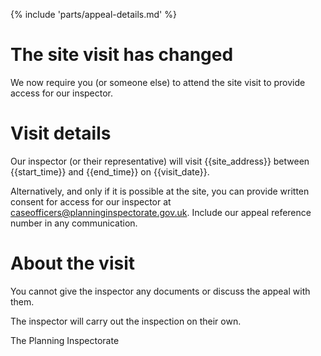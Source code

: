 {% include 'parts/appeal-details.md' %}

# The site visit has changed

We now require you (or someone else) to attend the site visit to provide access for our inspector.

# Visit details

Our inspector (or their representative) will visit {{site_address}} between {{start_time}} and {{end_time}} on {{visit_date}}.

Alternatively, and only if it is possible at the site, you can provide written consent for access for our inspector at caseofficers@planninginspectorate.gov.uk. Include our appeal reference number in any communication.

# About the visit

You cannot give the inspector any documents or discuss the appeal with them.

The inspector will carry out the inspection on their own.

The Planning Inspectorate

